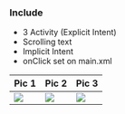 ### Include

- 3 Activity (Explicit Intent)
- Scrolling text
- Implicit Intent
- onClick set on main.xml

| Pic 1   |  Pic 2   |  Pic 3 |
| :---    | :---     | :---   |
| ![](https://i.ibb.co/b1y5Sy5/1.jpg)  |  ![](https://i.ibb.co/mtpgHsd/2.jpg) |  ![](https://i.ibb.co/16KtD6f/3.jpg) |

